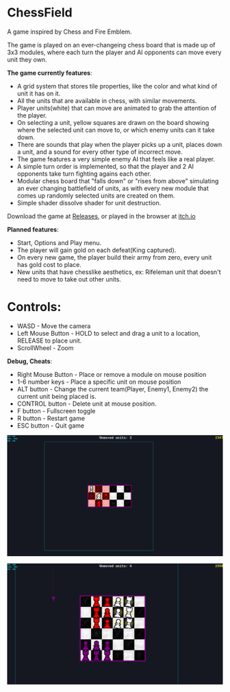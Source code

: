 # ChessField
 A game inspired by Chess and Fire Emblem.

 The game is played on an ever-changeing chess board that is made up of 3x3 modules, where each turn the player and AI opponents can move every unit they own.

__The game currently features__:
- A grid system that stores tile properties, like the color and what kind of unit it has on it.
- All the units that are available in chess, with similar movements.
- Player units(white) that can move are animated to grab the attention of the player.
- On selecting a unit, yellow squares are drawn on the board showing where the selected unit can move to, or which enemy units can it take down.
- There are sounds that play when the player picks up a unit, places down a unit, and a sound for every other type of incorrect move.
- The game features a very simple enemy AI that feels like a real player.
- A simple turn order is implemented, so that the player and 2 AI opponents take turn fighting agains each other.
- Modular chess board that "falls down" or "rises from above" simulating an ever changing battlefield of units, as with every new module that comes up randomly selected units are created on them.
- Simple shader dissolve shader for unit destruction.

Download the game at [Releases](https://github.com/UltraMKF12/ChessField/releases), or played in the browser at [itch.io](https://ultramkf12.itch.io/chessfield)

__Planned features__:
- Start, Options and Play menu.
- The player will gain gold on each defeat(King captured).
- On every new game, the player build their army from zero, every unit has gold cost to place.
- New units that have chesslike aesthetics, ex: Rifeleman unit that doesn't need to move to take out other units.

# Controls:
- WASD - Move the camera
- Left Mouse Button - HOLD to select and drag a unit to a location, RELEASE to place unit.
- ScrollWheel - Zoom

__Debug, Cheats__:
- Right Mouse Button - Place or remove a module on mouse position
- 1-6 number keys - Place a specific unit on mouse position
- ALT button - Change the current team(Player, Enemy1, Enemy2) the current unit being placed is.
- CONTROL button - Delete unit at mouse position.
- F button - Fullscreen toggle
- R button - Restart game
- ESC button - Quit game

![ChessFieldGif](GithubImages/Chessfield.gif)

![ChessFieldGif2](GithubImages/Chessfield2.gif)